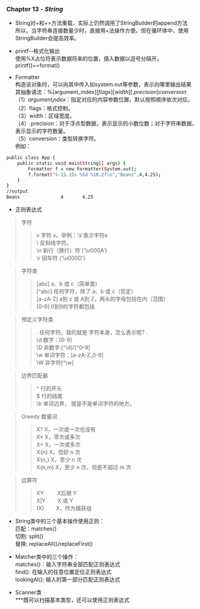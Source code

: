 ### Chapter 13 - ***String***
* String对+和+=方法重载，实际上仍然调用了StringBuilder的append方法  
所以，当字符串连接数量少时，直接用+法操作方便。但在循环体中，使用StringBuilder会提高效率。

* printf--格式化输出  
使用%X占位符表示数据将来的位置，插入数据以逗号分隔开。  
printf()==format()   
* Formatter  
构造该对象时，可以向其中传入如system.out等参数，表示向哪里输出结果  
其抽象语法：%[argument_index$][flags][width][.precision]conversion  
（1）argument_index$：指定对应的内容参数位置，默认按照顺序依次对应。  
（2）flags：格式控制。  
（3）width：区域宽度。  
（4）.precision：对于浮点型数据，表示显示的小数位数；对于字符串数据，表示显示的字符数量。  
（5）conversion：类型转换字符。  
例如：
```sh
public class App {
	public static void main(String[] args) {
		Formatter f = new Formatter(System.out);
		f.format("%-15.15s %5d %10.2f\n","Beans",4,4.25);
	}
}
//output
Beans               4       4.25
```
* 正则表达式  

>字符  
>>    x 字符 x。举例：'a'表示字符a  
    \\ 反斜线字符。   
    \n 新行（换行）符 ('\u000A')   
    \r 回车符 ('\u000D')  
    
>字符类    
>>    [abc] a、b 或 c（简单类）     
    [^abc] 任何字符，除了 a、b 或 c（否定）   
    [a-zA-Z] a到 z 或 A到 Z，两头的字母包括在内（范围）     
    [0-9] 0到9的字符都包括  
    
>预定义字符类  
>>    . 任何字符。我的就是.字符本身，怎么表示呢? \.  
    \d 数字：[0-9]  
    \D 非数字:[^\d]/[^0-9]  
    \w 单词字符：[a-zA-Z_0-9]   
    \W 非字符[^\w]   

>边界匹配器   
>>    ^ 行的开头    
    $ 行的结尾   
    \b 单词边界， 就是不是单词字符的地方。  
     
>Greedy 数量词   
>>    X? X，一次或一次也没有   
    X* X，零次或多次  
    X+ X，一次或多次  
    X{n} X，恰好 n 次    
    X{n,} X，至少 n 次   
    X{n,m} X，至少 n 次，但是不超过 m 次    

>运算符    
>>	XY 　　	X后跟 Y   
	X|Y 　　X 或 Y    
	(X) 　　X，作为捕获组      
* String类中的三个基本操作使用正则：  
匹配：matches()  
切割: split()  
替换: replaceAll()/replaceFirst()  

* Matcher类中的三个操作：  
matches()：输入字符串全部匹配正则表达式   
find(): 在输入的任意位置定位正则表达式  
lookingAt(): 输入的第一部分匹配正则表达式  
* Scanner类  
***既可以扫描基本类型，还可以使用正则表达式
